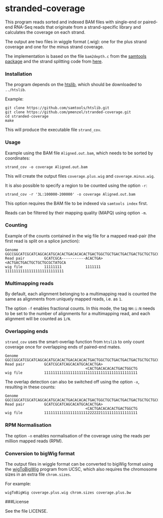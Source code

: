stranded-coverage
=================

This program reads sorted and indexed BAM files with single-end or paired-end RNA-Seq reads
that originate from a strand-specific library and calculates the coverage on each strand.

The output are two files in wiggle format (.wig): one for the plus strand coverage and one for the minus strand coverage.

The implementation is based on the file `bam2depth.c` from
the [samtools package](https://github.com/samtools/samtools)
and the strand splitting code from [here](https://github.com/dpryan79/Answers/tree/master/SEQanswers_48599).

### Installation

The program depends on the [htslib](https://github.com/samtools/htslib), which should
be downloaded to `../htslib`.

Example:
```
git clone https://github.com/samtools/htslib.git
git clone https://github.com/pmenzel/stranded-coverage.git
cd stranded-coverage
make
```
This will produce the executable file `strand_cov`.

### Usage
Example using the BAM file `Aligned.out.bam`, which needs to be sorted by coordinates:
```
strand_cov -o coverage Aligned.out.bam
```
This will create the output files `coverage.plus.wig` and `coverage.minus.wig`.

It is also possible to specify a region to be counted using the option `-r`:
```
strand_cov -r '3L:100000-200000' -o coverage Aligned.out.bam
```
This option requires the BAM file to be indexed via `samtools index` first.

Reads can be filtered by their mapping quality (MAPQ) using option `-m`.

### Counting
Example of the counts contained in the wig file for a mapped read-pair (the first read is split on a splice junction):
```
Genome       GGCCGGCATCGCATCAGCACATGCACACTGACACACACTGACTGGCTGCTGACTGACTGACTGCTGCTGCGCTATGCATGCCTGCTGAC
Read pair         GCATCGCA-----------ACACTGA>                  <ACTGACTGACTGCTGCTGCGCTATGCA
wig file          11111111           1111111                    111111111111111111111111111
```

### Multimapping reads
By default, each alignment belonging to a multimapping read is counted the same as alignments from uniquely mapped reads, i.e. as `1`.

The option `-f` enables fractional counts. In this mode, the tag `NH:i:N` needs
to be set to the number of alignments for a multimapping read, and each
alignment will be counted as `1/N`.


### Overlapping ends
`strand_cov` uses the smart-overlap function from `htslib` to only count coverage once for overlapping ends of paired-end mates.
```
Genome       GGCCGGCATCGCATCAGCACATGCACACTGACACACACTGACTGGCTGCTGACTGACTGACTGCTGCTGCGCTATGCATGCCTGCTGAC
Read pair         GCATCGCATCAGCACATGCACACTGA>
                                     <CACTGACACACACTGACTGGCTG
wig file          1111111111111111111111111111111111111111111
```
The overlap detection can also be switched off using the option `-x`, resulting in these counts:
```
Genome       GGCCGGCATCGCATCAGCACATGCACACTGACACACACTGACTGGCTGCTGACTGACTGACTGCTGCTGCGCTATGCATGCCTGCTGAC
Read pair         GCATCGCATCAGCACATGCACACTGA>
                                     <CACTGACACACACTGACTGGCTG
wig file          1111111111111111111122222211111111111111111
```

### RPM Normalisation
The option `-n` enables normalisation of the coverage using the reads per million mapped reads (RPM).

### Conversion to bigWig format
The output files in wiggle format can be converted to bigWig format using the [wigToBigWig](http://hgdownload.soe.ucsc.edu/admin/exe/linux.x86_64/wigToBigWig) program from UCSC, which
also requires the chromosome sizes in an extra file `chrom.sizes`.

For example:
```
wigToBigWig coverage.plus.wig chrom.sizes coverage.plus.bw
```

###License

See the file LICENSE.


